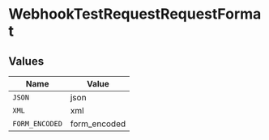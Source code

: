 # WebhookTestRequestRequestFormat


## Values

| Name           | Value          |
| -------------- | -------------- |
| `JSON`         | json           |
| `XML`          | xml            |
| `FORM_ENCODED` | form_encoded   |